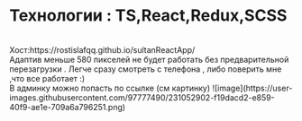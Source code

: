 <h1>Технологии : TS,React,Redux,SCSS</h1> <br/>
Хост:https://rostislafqq.github.io/sultanReactApp/<br/>
Адаптив меньше 580 пикселей не будет работать без предварительной перезагрузки . Легче сразу смотреть с телефона , либо поверить мне ,что все работает :) <br/>
В админку можно попасть по ссылке (см картинку) 
![image](https://user-images.githubusercontent.com/97777490/231052902-f19dacd2-e859-40f9-ae1e-709a6a796251.png)
